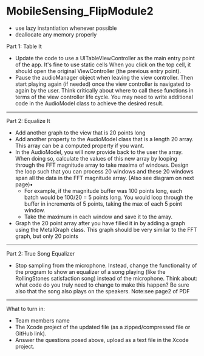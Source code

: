 # MobileSensing_FlipModule2

- use lazy instantiation whenever possible
- deallocate any memory properly
  
Part 1: Table It
- Update the code to use a UITableViewController as the main entry point of the app. It's fine to use static cells
  When you click on the top cell, it should open the original ViewController (the previous entry point).
- Pause the audioManager object when leaving the view controller. Then start playing again (if needed) once the view controller
  is navigated to again by the user. Think critically about where to call these functions in terms of the view controller life cycle.
  You may need to write additional code in the AudioModel class to achieve the desired result.
******************************************************************************************************************
Part 2: Equalize It
- Add another graph to the view that is 20 points long
- Add another property to the AudioModel class that is a length 20 array. This array can be a computed property if you want.
- In the AudioModel, you will now provide back to the user the array. When doing so, calculate the values of this new array by
  looping through the FFT magnitude array to take maxima of windows. Design the loop such that you can process 20 windows and these 20
  windows span all the data in the FFT magnitude array. (Also see diagram on next page)•
    - For example, if the magnitude buffer was 100 points long, each batch would be 100/20 = 5 points long. You would loop through the buffer
      in increments of 5 points, taking the max of each 5 point window.
    - Take the maximum in each window and save it to the array.
- Graph the 20 point array after you have filled it in by adding a graph using the MetalGraph class. This graph should be very similar to the FFT graph, but only 20 points
******************************************************************************************************************
Part 2: True Song Equalizer
- Stop sampling from the microphone. Instead, change the functionality of the program to show an equalizer of a song playing (like the RollingStones satisfaction song)
  instead of the microphone. Think about: what code do you truly need to change to make this happen? Be sure also that the song also plays on the speakers.
  Note:see page2 of PDF
******************************************************************************************************************
What to turn in:
- Team members name
- The Xcode project of the updated file (as a zipped/compressed file or GitHub link).
- Answer the questions posed above, upload as a text file in the Xcode project.
